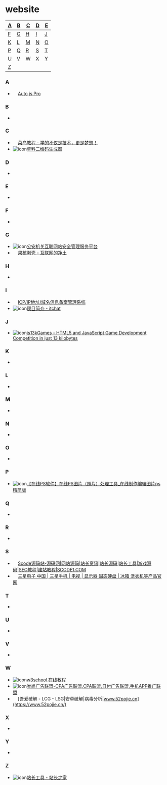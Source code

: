 # website

| [A](#A) | [B](#B) | [C](#C) | [D](#D) | [E](#E) |
| --- | --- | --- | --- | --- |
| [F](#F) | [G](#G) | [H](#H) | [I](#I) | [J](#J) |
| [K](#K) | [L](#L) | [M](#M) | [N](#N) | [O](#O) |
| [P](#P) | [Q](#Q) | [R](#R) | [S](#S) | [T](#T) |
| [U](#U) | [V](#V) | [W](#W) | [X](#X) | [Y](#Y) |
| [Z](#Z) |  |  |  |  |

### <span id="A">A</span>
* <img src="https://pro.autojs.org/favicon.ico" width="16px">[Auto.js Pro](https://pro.autojs.org)

### <span id="B">B</span>
* 

### <span id="C">C</span>
* <img src="https://static.runoob.com/images/favicon.ico" width="16px">[菜鸟教程 - 学的不仅是技术，更是梦想！](https://www.runoob.com)
* ![icon](https://static.clewm.net/static/images/favicon.ico)[草料二维码生成器](https://cli.im/)

### <span id="D">D</span>
* 

### <span id="E">E</span>
* 

### <span id="F">F</span>
* 

### <span id="G">G</span>
* ![icon](https://www.beian.gov.cn/img/ico.ico)[公安机关互联网站安全管理服务平台](http://www.beian.gov.cn/portal/index.do)
* <img src="https://www.ghxi.com/favicon.ico" width="16px">[果核剥壳 - 互联网的净土](https://www.ghxi.com)

### <span id="H">H</span>
* 

### <span id="I">I</span>
* <img src="https://beian.miit.gov.cn/favicon.ico" width="16px">[ICP/IP地址/域名信息备案管理系统](https://beian.miit.gov.cn/#/home)
* ![icon](https://itchat.readthedocs.io/zh/latest/img/favicon.ico)[项目简介 - itchat](https://itchat.readthedocs.io/zh/latest)

### <span id="J">J</span>
* ![icon](https://js13kgames.com/img/favicon.png)[js13kGames - HTML5 and JavaScript Game Development Competition in just 13 kilobytes](https://js13kgames.com/)

### <span id="K">K</span>
* 

### <span id="L">L</span>
* 

### <span id="M">M</span>
* 

### <span id="N">N</span>
* 

### <span id="O">O</span>
* 

### <span id="P">P</span>
* ![icon](https://www.uupoop.com/favicon.ico)[【在线PS软件】在线PS图片（照片）处理工具_在线制作编辑图片ps精简版](https://www.uupoop.com/#/)

### <span id="Q">Q</span>
* 

### <span id="R">R</span>
* 

### <span id="S">S</span>
* <img src="https://www.scode1.com/template/Ming2/images/favicon.ico" width="16px">[Scode源码站-源码网|网站源码|站长资讯|站长源码|站长工具|游戏源码|SEO教程|建站教程|SCODE1.COM](https://www.scode1.com/)
* <img src="https://www.samsung.com/etc.clientlibs/samsung/clientlibs/consumer/global/clientlib-common/resources/images/Favicon.png" width="16px">[三星电子 中国 | 三星手机 | 电视 | 显示器 固态硬盘 | 冰箱 洗衣机等产品官网](https://www.samsung.com/cn)

### <span id="T">T</span>
* 

### <span id="U">U</span>
* 

### <span id="V">V</span>
* 

### <span id="W">W</span>
* ![icon](https://www.w3school.com.cn/ui2019/logo-16-red.png)[w3school 在线教程](https://www.w3school.com.cn/index.html)
* ![icon](https://www.visvn.cn/favicon.ico)[唯尚广告联盟-CPA广告联盟,CPA联盟,日付广告联盟,手机APP推广联盟](https://www.visvn.cn/index.php?e=index)
* <img src="https://www.52pojie.cn/favicon.ico" width="16px">[吾爱破解 - LCG - LSG|安卓破解|病毒分析|www.52pojie.cn](https://www.52pojie.cn/)

### <span id="X">X</span>
* 

### <span id="Y">Y</span>
* 

### <span id="Z">Z</span>
* ![icon](https://mtool.chinaz.com/favicon.ico)[站长工具 - 站长之家](https://mtool.chinaz.com)
